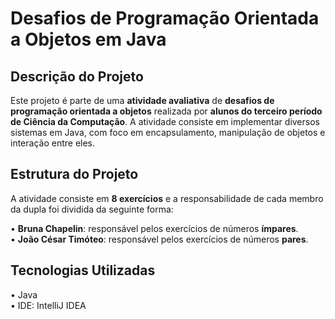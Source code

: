 # Desafios de Programação Orientada a Objetos em Java

## Descrição do Projeto

Este projeto é parte de uma **atividade avaliativa** de **desafios de programação orientada a objetos** realizada por **alunos do terceiro período de Ciência da Computação**. A atividade consiste em implementar diversos sistemas em Java, com foco em encapsulamento, manipulação de objetos e interação entre eles.

## Estrutura do Projeto

A atividade consiste em **8 exercícios** e a responsabilidade de cada membro da dupla foi dividida da seguinte forma:

• **Bruna Chapelin**: responsável pelos exercícios de números **ímpares**. <br>
• **João César Timóteo**: responsável pelos exercícios de números **pares**.

## Tecnologias Utilizadas

• Java <br>
• IDE: IntelliJ IDEA
